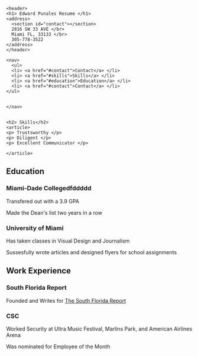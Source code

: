 
<html>
  <head>
  <meta charset="UTF-8" />
  <title>Edward Punales Resume</title>
  </head>
  <body>

    <header>
    <h1> Edward Punales Resume </h1>
    <address>
      <section id="contact"></section>
      2816 SW 33 AVE </br>
      Miami FL, 33133 </br>
      305-778-3522
    </address>
    </header>

    <nav>
      <ul>
      <li> <a href="#contact">Contact</a> </li>
      <li> <a href="#skills">Skills</a> </li>
      <li> <a href="#education">Education</a> </li>
      <li> <a href="#contact">Contact</a> </li>
    </ul>


    </nav>

   
    <h2> Skills</h2>
    <article>
    <p> Trustsworthy </p>
    <p> Diligent </p>
    <p> Excellent Communicator </p>

    </article>
  

  <h2> Education </h2>
    <article>
    <h3> Miami-Dade Collegedfddddd</h3>
    <p> Transfered out with a 3.9 GPA </p>
    <p> Made the Dean's list two years in a row </p>
    <h3> University of Miami </h3>
    <p> Has taken classes in Visual Design and Journalism </p>
    <p> Sussesfully wrote articles and designed flyers for school assignments</p>     
    </article>

  <h2>Work Experience</h2>
    <article>
    <h3> South Florida Report</h3>
    <p> Founded and Writes for <a href= "http://www.southfloridareport.com/">The South Florida Report</a></p>
    <h3>CSC</h3>
    <p> Worked Security at Ultra Music Festival, Marlins Park, and American Airlines Arena </p>
    <p> Was nominated for Employee of the Month </p>
    </article>
    </body>
</html>
